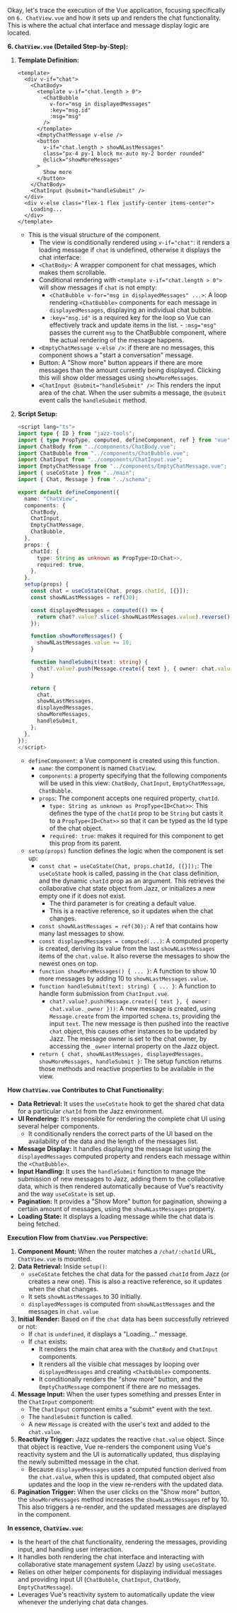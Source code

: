 Okay, let's trace the execution of the Vue application, focusing specifically on `6. ChatView.vue` and how it sets up and renders the chat functionality. This is where the actual chat interface and message display logic are located.

**6. `ChatView.vue` (Detailed Step-by-Step):**

1.  **Template Definition:**
    ```vue
    <template>
      <div v-if="chat">
        <ChatBody>
          <template v-if="chat.length > 0">
            <ChatBubble
              v-for="msg in displayedMessages"
              :key="msg.id"
              :msg="msg"
            />
          </template>
          <EmptyChatMessage v-else />
          <button
            v-if="chat.length > showNLastMessages"
            class="px-4 py-1 block mx-auto my-2 border rounded"
            @click="showMoreMessages"
          >
            Show more
          </button>
        </ChatBody>
        <ChatInput @submit="handleSubmit" />
      </div>
      <div v-else class="flex-1 flex justify-center items-center">
        Loading...
      </div>
    </template>
    ```
    -   This is the visual structure of the component.
        -  The view is conditionally rendered using `v-if="chat"`: it renders a loading message if `chat` is undefined, otherwise it displays the chat interface:
        -   `<ChatBody>`: A wrapper component for chat messages, which makes them scrollable.
        -   Conditional rendering with `<template v-if="chat.length > 0">` will show messages if `chat` is not empty:
             -   `<ChatBubble v-for="msg in displayedMessages" ...>`: A loop rendering `<ChatBubble>` components for each message in `displayedMessages`, displaying an individual chat bubble.
             -    `:key="msg.id"` is a required key for the loop so Vue can effectively track and update items in the list.
                -  `:msg="msg"` passes the current `msg` to the ChatBubble component, where the actual rendering of the message happens.
        -    `<EmptyChatMessage v-else />`: if there are no messages, this component shows a "start a conversation" message.
        -   Button: A "Show more" button appears if there are more messages than the amount currently being displayed. Clicking this will show older messages using `showMoreMessages`.
        -   `<ChatInput @submit="handleSubmit" />`: This renders the input area of the chat. When the user submits a message, the `@submit` event calls the `handleSubmit` method.

3.  **Script Setup:**
    ```typescript
    <script lang="ts">
    import type { ID } from "jazz-tools";
    import { type PropType, computed, defineComponent, ref } from "vue";
    import ChatBody from "../components/ChatBody.vue";
    import ChatBubble from "../components/ChatBubble.vue";
    import ChatInput from "../components/ChatInput.vue";
    import EmptyChatMessage from "../components/EmptyChatMessage.vue";
    import { useCoState } from "../main";
    import { Chat, Message } from "../schema";

    export default defineComponent({
      name: "ChatView",
      components: {
        ChatBody,
        ChatInput,
        EmptyChatMessage,
        ChatBubble,
      },
      props: {
        chatId: {
          type: String as unknown as PropType<ID<Chat>>,
          required: true,
        },
      },
      setup(props) {
        const chat = useCoState(Chat, props.chatId, [{}]);
        const showNLastMessages = ref(30);

        const displayedMessages = computed(() => {
          return chat?.value?.slice(-showNLastMessages.value).reverse();
        });

        function showMoreMessages() {
          showNLastMessages.value += 10;
        }

        function handleSubmit(text: string) {
          chat?.value?.push(Message.create({ text }, { owner: chat.value._owner }));
        }

        return {
          chat,
          showNLastMessages,
          displayedMessages,
          showMoreMessages,
          handleSubmit,
        };
      },
    });
    </script>
    ```
    -   `defineComponent`: a Vue component is created using this function.
        - `name`: the component is named `ChatView`.
        - `components`: a property specifying that the following components will be used in this view: `ChatBody`, `ChatInput`, `EmptyChatMessage`, `ChatBubble`.
        -   `props`: The component accepts one required property, `chatId`.
            -   `type: String as unknown as PropType<ID<Chat>>`: This defines the type of the `chatId` prop to be `String` but casts it to a `PropType<ID<Chat>>` so that it can be typed as the Id type of the chat object.
            -   `required: true`: makes it required for this component to get this prop from its parent.
       - `setup(props)` function defines the logic when the component is set up:
           -    `const chat = useCoState(Chat, props.chatId, [{}]);`: The `useCoState` hook is called, passing in the `Chat` class definition, and the dynamic `chatId` prop as an argument. This retrieves the collaborative chat state object from Jazz, or initializes a new empty one if it does not exist.
                 - The third parameter is for creating a default value.
                 - This is a reactive reference, so it updates when the chat changes.
           -    `const showNLastMessages = ref(30);`: A ref that contains how many last messages to show.
           - `const displayedMessages = computed(...)`: A computed property is created, deriving its value from the last `showNLastMessages` items of the `chat.value`. It also reverse the messages to show the newest ones on top.
           - `function showMoreMessages() { ... }`: A function to show 10 more messages by adding 10 to `showNLastMessages.value`.
           -   `function handleSubmit(text: string) { ... }`:  A function to handle form submission from `ChatInput.vue`.
               - `chat?.value?.push(Message.create({ text }, { owner: chat.value._owner }))`: A new message is created, using `Message.create` from the imported `schema.ts`, providing the input `text`. The new message is then pushed into the reactive `chat` object, this causes other instances to be updated by Jazz. The message owner is set to the chat owner, by accessing the `_owner` internal property on the Jazz object.
            -    `return { chat, showNLastMessages, displayedMessages, showMoreMessages, handleSubmit }`: The setup function returns those methods and reactive properties to be available in the view.

**How `ChatView.vue` Contributes to Chat Functionality:**

-   **Data Retrieval:** It uses the `useCoState` hook to get the shared chat data for a particular `chatId` from the Jazz environment.
-   **UI Rendering:** It's responsible for rendering the complete chat UI using several helper components.
    - It conditionally renders the correct parts of the UI based on the availability of the data and the length of the messages list.
-  **Message Display:** It handles displaying the message list using the `displayedMessages` computed property and renders each message within the `<ChatBubble>`.
-   **Input Handling:** It uses the `handleSubmit` function to manage the submission of new messages to Jazz, adding them to the collaborative data, which is then rendered automatically because of Vue's reactivity and the way `useCoState` is set up.
- **Pagination:** It provides a "Show More" button for pagination, showing a certain amount of messages, using the `showNLastMessages` property.
-   **Loading State:** It displays a loading message while the chat data is being fetched.

**Execution Flow from `ChatView.vue` Perspective:**

1.  **Component Mount:**  When the router matches a `/chat/:chatId` URL, `ChatView.vue` is mounted.
2.  **Data Retrieval:** Inside `setup()`:
    -  `useCoState` fetches the chat data for the passed `chatId` from Jazz (or creates a new one).  This is also a reactive reference, so it updates when the chat changes.
    - It sets `showNLastMessages` to 30 initially.
    - `displayedMessages` is computed from `showNLastMessages` and the messages in `chat.value`
3.  **Initial Render:** Based on if the `chat` data has been successfully retrieved or not:
    -   If `chat` is `undefined`, it displays a "Loading..." message.
    -   If `chat` exists:
        -  It renders the main chat area with the `ChatBody` and `ChatInput` components.
        -  It renders all the visible chat messages by looping over `displayedMessages` and creating `<ChatBubble>` components.
         -  It conditionally renders the "show more" button, and the `EmptyChatMessage` component if there are no messages.
4.  **Message Input:** When the user types something and presses Enter in the `ChatInput` component:
    -   The `ChatInput` component emits a "submit" event with the text.
    -   The `handleSubmit` function is called.
    -   A new `Message` is created with the user's text and added to the `chat.value`.
5.  **Reactivity Trigger:** Jazz updates the reactive `chat.value` object. Since that object is reactive,  Vue re-renders the component using Vue's reactivity system and the UI is automatically updated, thus displaying the newly submitted message in the chat.
    - Because `displayedMessages` uses a computed function derived from the `chat.value`, when this is updated, that computed object also updates and the loop in the view re-renders with the updated data.
6.  **Pagination Trigger:** When the user clicks on the "Show more" button, the `showMoreMessages` method increases the `showNLastMessages` ref by 10. This also triggers a re-render, and the updated messages are displayed in the component.

**In essence, `ChatView.vue`:**

-   Is the heart of the chat functionality, rendering the messages, providing input, and handling user interaction.
- It handles both rendering the chat interface and interacting with collaborative state management system (Jazz) by using `useCoState`.
-   Relies on other helper components for displaying individual messages and providing input UI (`ChatBubble`, `ChatInput`, `ChatBody`, `EmptyChatMessage`).
-  Leverages Vue's reactivity system to automatically update the view whenever the underlying chat data changes.

